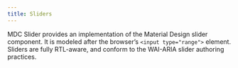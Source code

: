 ```yaml
---
title: Sliders
---
```


<p class="mdc-typography--body1">MDC Slider provides an implementation of the Material Design slider component. It is modeled after the browser’s <code>&lt;input type="range"&gt;</code> element. Sliders are fully RTL-aware, and conform to the WAI-ARIA slider authoring practices.</p>

